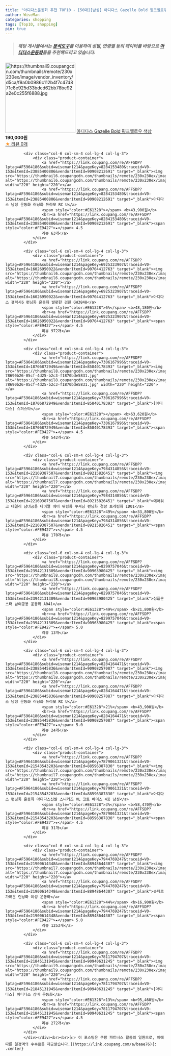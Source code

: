 ```yaml
---
title: "아디다스운동화 추천 TOP10 - [50대][남성] 아디다스 Gazelle Bold 핑크옐로우 색상"
author: WiseMan
categories: shopping
tags: [Top10, shopping]
pin: true
---
```


> ##### 해당 게시물에서는 [**분석도구**](https://itemscout.io/)를 이용하여 **성별**, **연령별** 등의 데이터를 바탕으로 [**아디다스운동화**](https://link.coupang.com/a/baae76)들을 추천해드리고 있습니다.
<div class="container"><div class="row">
            <div class="col-6 col-sm-4 col-lg-4 col-lg-3">
                <div class="product-container">
                    <a href="https://link.coupang.com/re/AFFSDP?lptag=AF5964186&subid=wiseman1214&pageKey=8287827328&traceid=V0-153&itemId=23900065337&vendorItemId=90923311385" target="_blank"><img src="https://thumbnail9.coupangcdn.com/thumbnails/remote/230x230ex/image/vendor_inventory/d5ca/f9a0b0986c112b4f7c47d871c8e925d33bdcd62bb78be92a2e0c255f6888.jpg" alt="https://thumbnail9.coupangcdn.com/thumbnails/remote/230x230ex/image/vendor_inventory/d5ca/f9a0b0986c112b4f7c47d871c8e925d33bdcd62bb78be92a2e0c255f6888.jpg" width="220" height="220"></a>
                    <a href="https://link.coupang.com/re/AFFSDP?lptag=AF5964186&subid=wiseman1214&pageKey=8287827328&traceid=V0-153&itemId=23900065337&vendorItemId=90923311385" target="_blank">아디다스 Gazelle Bold 핑크옐로우 색상</a>
                    <span style="color:#E61328"></span> <b>190,000원</b>
                    <br><a href="https://link.coupang.com/re/AFFSDP?lptag=AF5964186&subid=wiseman1214&pageKey=8287827328&traceid=V0-153&itemId=23900065337&vendorItemId=90923311385" target="_blank"><span style="color:#FE9427">★</span> 
                    리뷰 0개</a>
                </div>
            </div>
            
            <div class="col-6 col-sm-4 col-lg-4 col-lg-3">
                <div class="product-container">
                    <a href="https://link.coupang.com/re/AFFSDP?lptag=AF5964186&subid=wiseman1214&pageKey=8284153480&traceid=V0-153&itemId=23885400806&vendorItemId=90908212691" target="_blank"><img src="https://thumbnail6.coupangcdn.com/thumbnails/remote/230x230ex/image/vendor_inventory/6c20/64243d51501685df614ec9d7aa26fd442cda1e121ca33bccfd4e15cdd9a5.jpg" alt="https://thumbnail6.coupangcdn.com/thumbnails/remote/230x230ex/image/vendor_inventory/6c20/64243d51501685df614ec9d7aa26fd442cda1e121ca33bccfd4e15cdd9a5.jpg" width="220" height="220"></a>
                    <a href="https://link.coupang.com/re/AFFSDP?lptag=AF5964186&subid=wiseman1214&pageKey=8284153480&traceid=V0-153&itemId=23885400806&vendorItemId=90908212691" target="_blank">아디다스 남성 운동화 러닝화 듀라모 RC U</a>
                    <span style="color:#E61328"></span> <b>43,900원</b>
                    <br><a href="https://link.coupang.com/re/AFFSDP?lptag=AF5964186&subid=wiseman1214&pageKey=8284153480&traceid=V0-153&itemId=23885400806&vendorItemId=90908212691" target="_blank"><span style="color:#FE9427">★</span> 4.5
                    리뷰 63개</a>
                </div>
            </div>
            
            <div class="col-6 col-sm-4 col-lg-4 col-lg-3">
                <div class="product-container">
                    <a href="https://link.coupang.com/re/AFFSDP?lptag=AF5964186&subid=wiseman1214&pageKey=6925323907&traceid=V0-153&itemId=16026950022&vendorItemId=90704412763" target="_blank"><img src="https://thumbnail6.coupangcdn.com/thumbnails/remote/230x230ex/image/vendor_inventory/58a7/8a50c985893111f1b8de10b7d15493954fa2e3c049ee131a3e9044d588d1.png" alt="https://thumbnail6.coupangcdn.com/thumbnails/remote/230x230ex/image/vendor_inventory/58a7/8a50c985893111f1b8de10b7d15493954fa2e3c049ee131a3e9044d588d1.png" width="220" height="220"></a>
                    <a href="https://link.coupang.com/re/AFFSDP?lptag=AF5964186&subid=wiseman1214&pageKey=6925323907&traceid=V0-153&itemId=16026950022&vendorItemId=90704412763" target="_blank">아디다스 갤럭시6 런닝화 운동화 발편한 검흰 GW3848</a>
                    <span style="color:#E61328">6%</span> <b>48,180원</b>
                    <br><a href="https://link.coupang.com/re/AFFSDP?lptag=AF5964186&subid=wiseman1214&pageKey=6925323907&traceid=V0-153&itemId=16026950022&vendorItemId=90704412763" target="_blank"><span style="color:#FE9427">★</span> 4.5
                    리뷰 972개</a>
                </div>
            </div>
            
            <div class="col-6 col-sm-4 col-lg-4 col-lg-3">
                <div class="product-container">
                    <a href="https://link.coupang.com/re/AFFSDP?lptag=AF5964186&subid=wiseman1214&pageKey=7306167996&traceid=V0-153&itemId=18706872949&vendorItemId=85840178393" target="_blank"><img src="https://thumbnail8.coupangcdn.com/thumbnails/remote/230x230ex/image/retail/images/3333658576961415-78690b26-05cf-4d25-b2c3-f1870bde5831.jpg" alt="https://thumbnail8.coupangcdn.com/thumbnails/remote/230x230ex/image/retail/images/3333658576961415-78690b26-05cf-4d25-b2c3-f1870bde5831.jpg" width="220" height="220"></a>
                    <a href="https://link.coupang.com/re/AFFSDP?lptag=AF5964186&subid=wiseman1214&pageKey=7306167996&traceid=V0-153&itemId=18706872949&vendorItemId=85840178393" target="_blank">[아디다스] 슈퍼스타</a>
                    <span style="color:#E61328"></span> <b>63,620원</b>
                    <br><a href="https://link.coupang.com/re/AFFSDP?lptag=AF5964186&subid=wiseman1214&pageKey=7306167996&traceid=V0-153&itemId=18706872949&vendorItemId=85840178393" target="_blank"><span style="color:#FE9427">★</span> 4.5
                    리뷰 542개</a>
                </div>
            </div>
            
            <div class="col-6 col-sm-4 col-lg-4 col-lg-3">
                <div class="product-container">
                    <a href="https://link.coupang.com/re/AFFSDP?lptag=AF5964186&subid=wiseman1214&pageKey=7984314856&traceid=V0-153&itemId=22169387507&vendorItemId=89215826451" target="_blank"><img src="https://thumbnail7.coupangcdn.com/thumbnails/remote/230x230ex/image/vendor_inventory/fede/ea2e674a15845053ada001cdf71e7a0a4747174a4fa218f58e2d02b6c03e.jpg" alt="https://thumbnail7.coupangcdn.com/thumbnails/remote/230x230ex/image/vendor_inventory/fede/ea2e674a15845053ada001cdf71e7a0a4747174a4fa218f58e2d02b6c03e.jpg" width="220" height="220"></a>
                    <a href="https://link.coupang.com/re/AFFSDP?lptag=AF5964186&subid=wiseman1214&pageKey=7984314856&traceid=V0-153&itemId=22169387507&vendorItemId=89215826451" target="_blank">에어워크 데일리 남녀공용 다이얼 에어 워킹화 쿠셔닝 런닝화 경량 트레킹화 ID01</a>
                    <span style="color:#E61328">49%</span> <b>33,800원</b>
                    <br><a href="https://link.coupang.com/re/AFFSDP?lptag=AF5964186&subid=wiseman1214&pageKey=7984314856&traceid=V0-153&itemId=22169387507&vendorItemId=89215826451" target="_blank"><span style="color:#FE9427">★</span> 4.5
                    리뷰 170개</a>
                </div>
            </div>
            
            <div class="col-6 col-sm-4 col-lg-4 col-lg-3">
                <div class="product-container">
                    <a href="https://link.coupang.com/re/AFFSDP?lptag=AF5964186&subid=wiseman1214&pageKey=8299757046&traceid=V0-153&itemId=23942131309&vendorItemId=90963980425" target="_blank"><img src="https://thumbnail8.coupangcdn.com/thumbnails/remote/230x230ex/image/vendor_inventory/182a/6b4c2f59eb19a81d26e374afc8ba5ff52e864eb3ccf65d8d389e4e00bcad.jpg" alt="https://thumbnail8.coupangcdn.com/thumbnails/remote/230x230ex/image/vendor_inventory/182a/6b4c2f59eb19a81d26e374afc8ba5ff52e864eb3ccf65d8d389e4e00bcad.jpg" width="220" height="220"></a>
                    <a href="https://link.coupang.com/re/AFFSDP?lptag=AF5964186&subid=wiseman1214&pageKey=8299757046&traceid=V0-153&itemId=23942131309&vendorItemId=90963980425" target="_blank">심플몬스터 남여공용 운동화 A041</a>
                    <span style="color:#E61328">49%</span> <b>21,800원</b>
                    <br><a href="https://link.coupang.com/re/AFFSDP?lptag=AF5964186&subid=wiseman1214&pageKey=8299757046&traceid=V0-153&itemId=23942131309&vendorItemId=90963980425" target="_blank"><span style="color:#FE9427">★</span> 5.0
                    리뷰 13개</a>
                </div>
            </div>
            
            <div class="col-6 col-sm-4 col-lg-4 col-lg-3">
                <div class="product-container">
                    <a href="https://link.coupang.com/re/AFFSDP?lptag=AF5964186&subid=wiseman1214&pageKey=8284164471&traceid=V0-153&itemId=23885445836&vendorItemId=90908257087" target="_blank"><img src="https://thumbnail8.coupangcdn.com/thumbnails/remote/230x230ex/image/vendor_inventory/75ec/d8e73899e2544c88c200ed52c8620ccef180dcc6a9131fd18aa236a405aa.jpg" alt="https://thumbnail8.coupangcdn.com/thumbnails/remote/230x230ex/image/vendor_inventory/75ec/d8e73899e2544c88c200ed52c8620ccef180dcc6a9131fd18aa236a405aa.jpg" width="220" height="220"></a>
                    <a href="https://link.coupang.com/re/AFFSDP?lptag=AF5964186&subid=wiseman1214&pageKey=8284164471&traceid=V0-153&itemId=23885445836&vendorItemId=90908257087" target="_blank">아디다스 남성 운동화 러닝화 듀라모 RC U</a>
                    <span style="color:#E61328">21%</span> <b>43,900원</b>
                    <br><a href="https://link.coupang.com/re/AFFSDP?lptag=AF5964186&subid=wiseman1214&pageKey=8284164471&traceid=V0-153&itemId=23885445836&vendorItemId=90908257087" target="_blank"><span style="color:#FE9427">★</span> 5.0
                    리뷰 24개</a>
                </div>
            </div>
            
            <div class="col-6 col-sm-4 col-lg-4 col-lg-3">
                <div class="product-container">
                    <a href="https://link.coupang.com/re/AFFSDP?lptag=AF5964186&subid=wiseman1214&pageKey=7879061321&traceid=V0-153&itemId=21543543203&vendorItemId=88596387830" target="_blank"><img src="https://thumbnail7.coupangcdn.com/thumbnails/remote/230x230ex/image/vendor_inventory/442a/527c606dddbb8dde3c2918057be2b9762d4a3c011b391984c888339975dd.jpg" alt="https://thumbnail7.coupangcdn.com/thumbnails/remote/230x230ex/image/vendor_inventory/442a/527c606dddbb8dde3c2918057be2b9762d4a3c011b391984c888339975dd.jpg" width="220" height="220"></a>
                    <a href="https://link.coupang.com/re/AFFSDP?lptag=AF5964186&subid=wiseman1214&pageKey=7879061321&traceid=V0-153&itemId=21543543203&vendorItemId=88596387830" target="_blank">아디다스 런닝화 운동화 아디다스신발 스니커즈 VL 코트 베이스 4종 남성</a>
                    <span style="color:#E61328">3%</span> <b>58,470원</b>
                    <br><a href="https://link.coupang.com/re/AFFSDP?lptag=AF5964186&subid=wiseman1214&pageKey=7879061321&traceid=V0-153&itemId=21543543203&vendorItemId=88596387830" target="_blank"><span style="color:#FE9427">★</span> 4.5
                    리뷰 31개</a>
                </div>
            </div>
            
            <div class="col-6 col-sm-4 col-lg-4 col-lg-3">
                <div class="product-container">
                    <a href="https://link.coupang.com/re/AFFSDP?lptag=AF5964186&subid=wiseman1214&pageKey=7944769247&traceid=V0-153&itemId=21900614348&vendorItemId=88948644307" target="_blank"><img src="https://thumbnail7.coupangcdn.com/thumbnails/remote/230x230ex/image/vendor_inventory/519f/472c44a61eaadc03dc02bec15d6a0ce8bc36ef19fc234c548ec66709474e.png" alt="https://thumbnail7.coupangcdn.com/thumbnails/remote/230x230ex/image/vendor_inventory/519f/472c44a61eaadc03dc02bec15d6a0ce8bc36ef19fc234c548ec66709474e.png" width="220" height="220"></a>
                    <a href="https://link.coupang.com/re/AFFSDP?lptag=AF5964186&subid=wiseman1214&pageKey=7944769247&traceid=V0-153&itemId=21900614348&vendorItemId=88948644307" target="_blank">슈페르 가벼운 런닝화 여성 운동화</a>
                    <span style="color:#E61328">44%</span> <b>16,900원</b>
                    <br><a href="https://link.coupang.com/re/AFFSDP?lptag=AF5964186&subid=wiseman1214&pageKey=7944769247&traceid=V0-153&itemId=21900614348&vendorItemId=88948644307" target="_blank"><span style="color:#FE9427">★</span> 5.0
                    리뷰 1253개</a>
                </div>
            </div>
            
            <div class="col-6 col-sm-4 col-lg-4 col-lg-3">
                <div class="product-container">
                    <a href="https://link.coupang.com/re/AFFSDP?lptag=AF5964186&subid=wiseman1214&pageKey=7811794707&traceid=V0-153&itemId=21845131945&vendorItemId=90940631245" target="_blank"><img src="https://thumbnail9.coupangcdn.com/thumbnails/remote/230x230ex/image/vendor_inventory/f0ab/7ae763a1e405ca29a483a46d618dbc0cb90811ce99869d6094f6c740c492.jpg" alt="https://thumbnail9.coupangcdn.com/thumbnails/remote/230x230ex/image/vendor_inventory/f0ab/7ae763a1e405ca29a483a46d618dbc0cb90811ce99869d6094f6c740c492.jpg" width="220" height="220"></a>
                    <a href="https://link.coupang.com/re/AFFSDP?lptag=AF5964186&subid=wiseman1214&pageKey=7811794707&traceid=V0-153&itemId=21845131945&vendorItemId=90940631245" target="_blank">[아디다스] 아디다스 삼바 운동화</a>
                    <span style="color:#E61328">13%</span> <b>95,460원</b>
                    <br><a href="https://link.coupang.com/re/AFFSDP?lptag=AF5964186&subid=wiseman1214&pageKey=7811794707&traceid=V0-153&itemId=21845131945&vendorItemId=90940631245" target="_blank"><span style="color:#FE9427">★</span> 4.5
                    리뷰 272개</a>
                </div>
            </div>
            </div></div><br><br>[👉 이 포스팅은 쿠팡 파트너스 활동의 일환으로, 이에 따른 일정액의 수수료를 제공받습니다.](https://link.coupang.com/a/baae76){: .center}
